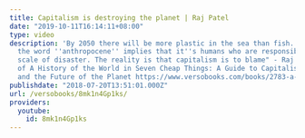 ```yaml
---
title: Capitalism is destroying the planet | Raj Patel
date: "2019-10-11T16:14:11+08:00"
type: video
description: 'By 2050 there will be more plastic in the sea than fish. The root of
  the word ''anthropocene'' implies that it''s humans who are responsible for this
  scale of disaster. The reality is that capitalism is to blame" - Raj Patel, author
  of A History of the World in Seven Cheap Things: A Guide to Capitalism, Nature,
  and the Future of the Planet https://www.versobooks.com/books/2783-a-history-of-the-world-in-seven-cheap-thing'
publishdate: "2018-07-20T13:51:01.000Z"
url: /versobooks/8mk1n4Gp1ks/
providers:
  youtube:
    id: 8mk1n4Gp1ks
---
```

